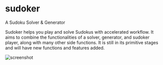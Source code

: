 # sudoker
A Sudoku Solver &amp; Generator

Sudoker helps you play and solve Sudokus with accelerated workflow.
It aims to combine the functionalities of a solver, generator, and sudoker player, along with many other side functions.
It is still in its primitive stages and will have new functions and features added.


![screenshot](https://user-images.githubusercontent.com/79242907/120547776-23989100-c424-11eb-818f-e9591b37f131.png)

